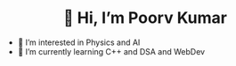 <h1 align="center"> 👋 Hi, I’m Poorv Kumar </h1>

- 👀 I’m interested in Physics and AI
- 🌱 I’m currently learning C++ and DSA and WebDev
<!---
Poorv1/Poorv1 is a ✨ special ✨ repository because its `README.md` (this file) appears on your GitHub profile.
You can click the Preview link to take a look at your changes.
--->
